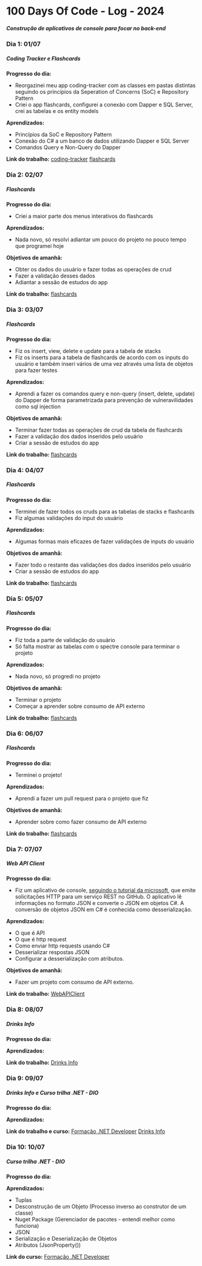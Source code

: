 # 100 Days Of Code - Log - 2024

##### Construção de aplicativos de console para focar no back-end

### Dia 1: 01/07

##### Coding Tracker e Flashcards

**Progresso do dia:** 
- Reorgazinei meu app coding-tracker com as classes em pastas distintas seguindo os princípios da Seperation of Concerns (SoC) e Repository Pattern
- Criei o app flashcards, configurei a conexão com Dapper e SQL Server, crei as tabelas e os entity models

**Aprendizados:** 
- Princípios da SoC e Repository Pattern
- Conexão do C# a um banco de dados utilizando Dapper e SQL Server
- Comandos Query e Non-Query do Dapper

**Link do trabalho:**
[coding-tracker](https://github.com/breno085/coding-tracker)
[flashcards](https://github.com/breno085/flashcards)

### Dia 2: 02/07

##### Flashcards

**Progresso do dia:** 
- Criei a maior parte dos menus interativos do flashcards

**Aprendizados:** 
- Nada novo, só resolvi adiantar um pouco do projeto no pouco tempo que programei hoje

**Objetivos de amanhã:**
- Obter os dados do usuário e fazer todas as operações de crud
- Fazer a validação desses dados
- Adiantar a sessão de estudos do app

**Link do trabalho:**
[flashcards](https://github.com/breno085/flashcards)

### Dia 3: 03/07

##### Flashcards

**Progresso do dia:** 
- Fiz os insert, view, delete e update para a tabela de stacks
- Fiz os inserts para a tabela de flashcards de acordo com os inputs do usuário e também inseri vários de uma vez através uma lista de objetos para fazer testes

**Aprendizados:** 
- Aprendi a fazer os comandos query e non-query (insert, delete, update) do Dapper de forma parametrizada para prevenção de vulneravilidades como sql injection

**Objetivos de amanhã:**
- Terminar fazer todas as operações de crud da tabela de flashcards
- Fazer a validação dos dados inseridos pelo usuário
- Criar a sessão de estudos do app

**Link do trabalho:**
[flashcards](https://github.com/breno085/flashcards)

### Dia 4: 04/07

##### Flashcards

**Progresso do dia:** 
- Terminei de fazer todos os cruds para as tabelas de stacks e flashcards
- Fiz algumas validações do input do usuário

**Aprendizados:** 
- Algumas formas mais eficazes de fazer validações de inputs do usuário

**Objetivos de amanhã:**
- Fazer todo o restante das validações dos dados inseridos pelo usuário
- Criar a sessão de estudos do app

**Link do trabalho:**
[flashcards](https://github.com/breno085/flashcards)

### Dia 5: 05/07

##### Flashcards

**Progresso do dia:** 
- Fiz toda a parte de validação do usuário
- Só falta mostrar as tabelas com o spectre console para terminar o projeto

**Aprendizados:** 
- Nada novo, só progredi no projeto

**Objetivos de amanhã:**
- Terminar o projeto
- Começar a aprender sobre consumo de API externo

**Link do trabalho:**
[flashcards](https://github.com/breno085/flashcards)

### Dia 6: 06/07

##### Flashcards

**Progresso do dia:** 
- Terminei o projeto!

**Aprendizados:** 
- Aprendi a fazer um pull request para o projeto que fiz

**Objetivos de amanhã:**
- Aprender sobre como fazer consumo de API externo 

**Link do trabalho:**
[flashcards](https://github.com/breno085/flashcards)

### Dia 7: 07/07

##### Web API Client

**Progresso do dia:** 
- Fiz um aplicativo de console, [seguindo o tutorial da microsoft](https://learn.microsoft.com/en-us/dotnet/csharp/tutorials/console-webapiclient), que emite solicitações HTTP para um serviço REST no GitHub. O aplicativo lê informações no formato JSON e converte o JSON em objetos C#. A conversão de objetos JSON em C# é conhecida como desserialização.

**Aprendizados:** 
- O que é API
- O que é http request
- Como enviar http requests usando C#
- Desserializar respostas JSON
- Configurar a desserialização com atributos.

**Objetivos de amanhã:**
- Fazer um projeto com consumo de API externo.

**Link do trabalho:**
[WebAPIClient](https://github.com/breno085/WebAPIClient)

### Dia 8: 08/07

##### Drinks Info

**Progresso do dia:** 


**Aprendizados:** 


**Link do trabalho:**
[Drinks Info](https://github.com/breno085/drinks-info)

### Dia 9: 09/07

##### Drinks Info e Curso trilha .NET - DIO

**Progresso do dia:** 


**Aprendizados:** 


**Link do trabalho e curso:**
[Formação .NET Developer](https://web.dio.me/track/formacao-dotnet-developer)
[Drinks Info](https://github.com/breno085/drinks-info)

### Dia 10: 10/07

##### Curso trilha .NET - DIO

**Progresso do dia:** 


**Aprendizados:** 
- Tuplas
- Desconstrução de um Objeto (Processo inverso ao construtor de um classe)
- Nuget Package (Gerenciador de pacotes - entendi melhor como funciona)
- JSON
- Serialização e Deserialização de Objetos
- Atributos (JsonProperty())

**Link do curso:**
[Formação .NET Developer](https://web.dio.me/track/formacao-dotnet-developer)